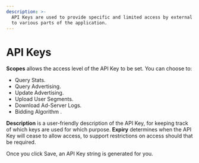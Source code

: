 ```yaml
---
description: >-
  API Keys are used to provide specific and limited access by external software
  to various parts of the application.
---
```


# API Keys

**Scopes** allows the access level of the API Key to be set. You can choose to:

* Query Stats.&#x20;
* Query Advertising.
* Update Advertising.
* Upload User Segments.
* Download Ad-Server Logs.
* Bidding Algorithm .

**Description** is a user-friendly description of the API Key, for keeping track of which keys are used for which purpose. **Expiry** determines when the API Key will cease to allow access, to support restrictions on access should that be required.

Once you click Save, an API Key string is generated for you.

<figure><img src="../../../.gitbook/assets/Screenshot 2024-01-30 at 12.03.09 pm.png" alt=""><figcaption></figcaption></figure>
